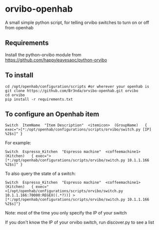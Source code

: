 # orvibo-openhab
A small simple python script, for telling orvibo switches to turn on or off from openhab

## Requirements

Install the python-orvibo module from https://github.com/happyleavesaoc/python-orvibo


## To install

```
cd /opt/openhab/configuration/scripts #or wherever your openhab is
git clone https://github.com/Br3nda/orvibo-openhab.git orvibo
cd orvibo
pip install -r requirements.txt
```

## To configure an Openhab item
```
Switch  ItemName  "Item Description"  <itemicon>  (GroupName)   { exec=">[*:/opt/openhab/configurations/scripts/orvibo/switch.py [IP] %2$s]" }
```

For example:
```
Switch  Espresso_Kitchen  "Espresso machine"  <coffeemachine1>  (Kitchen)   { exec=">[*:/opt/openhab/configurations/scripts/orvibo/switch.py 10.1.1.166 %2$s]" }
```

To also query the state of a switch:

```
Switch  Espresso_Kitchen  "Espresso machine"  <coffeemachine1>  (Kitchen)   { exec="<[/opt/openhab/configurations/scripts/orvibo/switch.py 10.1.1.166:70000:REGEX((.*?))] >[*:/opt/openhab/configurations/scripts/orvibo/switch.py 10.1.1.166 %2$s]"}
```

Note: most of the time you only specify the IP of your switch

If you don't know the IP of your orvibo switch, run discover.py to see a list 



